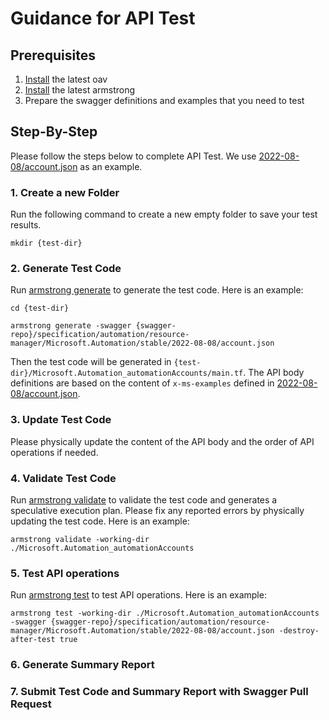# Guidance for API Test

## Prerequisites

1. [Install](https://github.com/Azure/oav#how-to-install-the-tool) the latest oav
2. [Install](https://github.com/ms-henglu/armstrong#install) the latest armstrong
3. Prepare the swagger definitions and examples that you need to test

## Step-By-Step

Please follow the steps below to complete API Test. We use [2022-08-08/account.json](https://github.com/Azure/azure-rest-api-specs/blob/main/specification/automation/resource-manager/Microsoft.Automation/stable/2022-08-08/account.json) as an example.

### 1. Create a new Folder

Run the following command to create a new empty folder to save your test results.

```
mkdir {test-dir}
```

### 2. Generate Test Code

Run [armstrong generate](https://github.com/ms-henglu/armstrong#generate---generate-testing-files) to generate the test code. Here is an example:

```
cd {test-dir}

armstrong generate -swagger {swagger-repo}/specification/automation/resource-manager/Microsoft.Automation/stable/2022-08-08/account.json
```

Then the test code will be generated in `{test-dir}/Microsoft.Automation_automationAccounts/main.tf`. The API body definitions are based on the content of `x-ms-examples` defined in [2022-08-08/account.json](https://github.com/Azure/azure-rest-api-specs/blob/main/specification/automation/resource-manager/Microsoft.Automation/stable/2022-08-08/account.json).

### 3. Update Test Code

Please physically update the content of the API body and the order of API operations if needed.

### 4. Validate Test Code

Run [armstrong validate](https://github.com/ms-henglu/armstrong#validate---validate-the-changes) to validate the test code and generates a speculative execution plan. Please fix any reported errors by physically updating the test code. Here is an example:

```
armstrong validate -working-dir ./Microsoft.Automation_automationAccounts
```

### 5. Test API operations

Run [armstrong test](https://github.com/ms-henglu/armstrong#test---run-tests) to test API operations. Here is an example:

```
armstrong test -working-dir ./Microsoft.Automation_automationAccounts -swagger {swagger-repo}/specification/automation/resource-manager/Microsoft.Automation/stable/2022-08-08/account.json -destroy-after-test true
```

### 6. Generate Summary Report

### 7. Submit Test Code and Summary Report with Swagger Pull Request